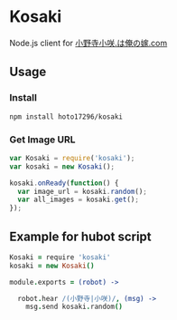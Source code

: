 # Kosaki
Node.js client for [小野寺小咲.は俺の嫁.com](http://xn--3ur52o1bb7099d.xn--u9jb933vm9i.com)

## Usage

### Install
```
npm install hoto17296/kosaki
```

### Get Image URL
``` js
var Kosaki = require('kosaki');
var kosaki = new Kosaki();

kosaki.onReady(function() {
  var image_url = kosaki.random();
  var all_images = kosaki.get();
});
```

## Example for hubot script
``` coffee
Kosaki = require 'kosaki'
kosaki = new Kosaki()

module.exports = (robot) ->

  robot.hear /(小野寺|小咲)/, (msg) ->
    msg.send kosaki.random()
```
